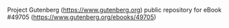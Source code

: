 Project Gutenberg (https://www.gutenberg.org) public repository for eBook #49705 (https://www.gutenberg.org/ebooks/49705)
